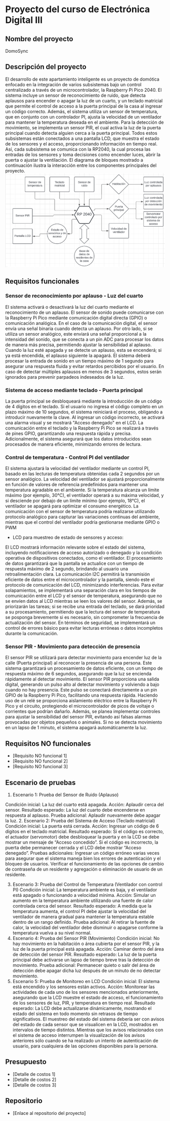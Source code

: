 # Proyecto del curso de Electrónica Digital III

## Nombre del proyecto
DomoSync

## Descripción del proyecto
El desarrollo de este apartamiento inteligente es un proyecto de domótica enfocado en la integración de varios subsistemas bajo un control centralizado a través de un microcontrolador, la Raspberry Pi Pico 2040. 
El sistema incluye un sensor de reconocimiento de ruido, que detecta aplausos para encender o apagar la luz de un cuarto, y un teclado matricial que permite el control de acceso a la puerta principal de la casa al ingresar un código correcto. 
Además, el sistema utiliza un sensor de temperatura, que en conjunto con un controlador PI, ajusta la velocidad de un ventilador para mantener la temperatura deseada en el ambiente. 
Para la detección de movimiento, se implementa un sensor PIR, el cual activa la luz de la puerta principal cuando detecta alguien cerca a la puerta principal. 
Todos estos subsistemas están conectados a una pantalla LCD, que muestra el estado de los sensores y el acceso, proporcionando información en tiempo real.
Así, cada subsistema se comunica con la RP2040, la cual procesa las entradas de los sensores y toma decisiones como encender luces, abrir la puerta o ajustar la ventilación. 
El diagrama de bloques mostrado a continuación ilustra la interacción entre los componentes principales del proyecto.
![Diagrama de bloques de conexiones del apartamento inteligente](./images/apto_block_diagram.png)

## Requisitos funcionales

### Sensor de reconocimiento por aplauso - Luz del cuarto

El sistema activará o desactivará la luz del cuarto mediante el reconocimiento de un aplauso. 
El sensor de sonido puede comunicarse con la Raspberry Pi Pico mediante comunicación digital directa (GPIO) o comunicación analógica. 
En el caso de la comunicación digital, el sensor envía una señal binaria cuando detecta un aplauso. 
Por otro lado, si se utiliza un sensor analógico, este enviará una señal proporcional a la intensidad del sonido, que se conecta a un pin ADC para procesar los datos de manera más precisa, permitiendo ajustar la sensibilidad al aplauso. 
Cuando la luz esté apagada y se detecte un aplauso, esta se encenderá; si ya está encendida, el aplauso siguiente la apagará. 
El sistema deberá procesar la entrada de sonido en un tiempo máximo de 1 segundo para asegurar una respuesta fluida y evitar retardos percibidos por el usuario. 
En caso de detectar múltiples aplausos en menos de 3 segundos, estos serán ignorados para prevenir parpadeos indeseados de la luz.

### Sistema de acceso mediante teclado - Puerta principal

La puerta principal se desbloqueará mediante la introducción de un código de 4 dígitos en el teclado. 
Si el usuario no ingresa el código completo en un plazo máximo de 10 segundos, el sistema reiniciará el proceso, obligando a introducir nuevamente la clave. 
Al ingresar un código incorrecto, se activará una alarma visual y se mostrará "Acceso denegado" en el LCD. La comunicación entre el teclado y la Raspberry Pi Pico se realizará a través de pines GPIO, garantizando una respuesta rápida y precisa. 
Adicionalmente, el sistema asegurará que los datos introducidos sean procesados de manera eficiente, minimizando errores de lectura.

### Control de temperatura - Control PI del ventilador

El sistema ajustará la velocidad del ventilador mediante un control PI, basado en las lecturas de temperatura obtenidas cada 2 segundos por un sensor analógico. La velocidad del ventilador se ajustará proporcionalmente en función de valores de referencia predefinidos para mantener una temperatura agradable en el ambiente. Si la temperatura alcanza un límite máximo (por ejemplo, 30°C), el ventilador operará a su máxima velocidad, y si desciende por debajo de un límite mínimo (por ejemplo, 18°C), el ventilador se apagará para optimizar el consumo energético. La comunicación con el sensor de temperatura podría realizarse utilizando protocolo analógico para capturar las variaciones continuas del ambiente, mientras que el control del ventilador podría gestionarse mediante GPIO o PWM
- LCD para muestreo de estado de sensores y acceso:

El LCD mostrará información relevante sobre el estado del sistema, incluyendo notificaciones de acceso autorizado o denegado y la condición operativa de dispositivos conectados, como el ventilador. 
El procesamiento de datos garantizará que la pantalla se actualice con un tiempo de respuesta máximo de 2 segundo, brindando al usuario una retroalimentación clara. 
La comunicación I2C permitirá la transmisión eficiente de datos entre el microcontrolador y la pantalla, siendo este el protocolo de comunicación del LCD, minimizando interferencias. 
Para evitar solapamientos, se implementará una separación clara en los tiempos de comunicación entre el LCD y el sensor de temperatura, asegurando que no se envíen datos al LCD mientras se leen los valores del sensor. 
Además, se priorizarán las tareas; si se recibe una entrada del teclado, se dará prioridad a su procesamiento, permitiendo que la lectura del sensor de temperatura se posponga brevemente si es necesario, sin comprometer la frecuencia de actualización del sensor. 
En términos de seguridad, se implementará un control de errores básico para evitar lecturas erróneas o datos incompletos durante la comunicación.

### Sensor PIR - Movimiento para detección de presencia

El sensor PIR se utilizará para detectar movimiento para encender luz de la calle (Puerta principal) al reconocer la presencia de una persona. 
Este sistema garantizará un procesamiento de datos eficiente, con un tiempo de respuesta máximo de 6 segundos, asegurando que la luz se encienda rápidamente al detectar movimiento. 
El sensor PIR proporciona una salida digital, generando un pulso alto al detectar movimiento y volviendo a bajo cuando no hay presencia. 
Este pulso se conectará directamente a un pin GPIO de la Raspberry Pi Pico, facilitando una respuesta rápida. 
Haciendo uso de un relé se proporciona aislamiento eléctrico entre la Raspberry Pi Pico y el circuito, protegiendo el microcontrolador de picos de voltaje o corrientes que podrían dañarlo. 
Además, se planea implementar controles para ajustar la sensibilidad del sensor PIR, evitando así falsas alarmas provocadas por objetos pequeños o animales. 
Si no se detecta movimiento en un lapso de 1 minuto, el sistema apagará automáticamente la luz.


## Requisitos NO funcionales
- [Requisito NO funcional 1]
- [Requisito NO funcional 2]
- [Requisito NO funcional 3]

## Escenario de pruebas
1. Escenario 1: Prueba del Sensor de Ruido (Aplauso)

Condición inicial: La luz del cuarto está apagada.
Acción: Aplaudir cerca del sensor.
Resultado esperado: La luz del cuarto debe encenderse en respuesta al aplauso.
Prueba adicional: Aplaudir nuevamente debe apagar la luz.
2. Escenario 2: Prueba del Sistema de Acceso (Teclado matricial)
Condición inicial: La puerta está cerrada.
Acción: Ingresar un código de 6 dígitos en el teclado matricial.
Resultado esperado: Si el código es correcto, el actuador (servomotor) debe desbloquear la puerta y en la LCD se debe mostrar un mensaje de “Acceso concedido”. Si el código es incorrecto, la puerta debe permanecer cerrada y el LCD debe mostrar “Acceso denegado”.
Pruebas adicionales: Ingresar un código erróneo varias veces para asegurar que el sistema maneja bien los errores de autenticación y el bloqueo de usuarios. 
Verificar el funcionamiento de las opciones de cambio de contraseña de un residente y agregación o eliminación de usuario de un residente.

3. Escenario 3: Prueba del Control de Temperatura (Ventilador con control PI)
Condición inicial: La temperatura ambiente es baja, y el ventilador está apagado o funcionando a velocidad mínima.
Acción: Simular un aumento en la temperatura ambiente utilizando una fuente de calor controlada cerca del sensor.
Resultado esperado: A medida que la temperatura aumenta, el control PI debe ajustar la velocidad del ventilador de manera gradual para mantener la temperatura estable dentro de un rango definido.
Prueba adicional: Al retirar la fuente de calor, la velocidad del ventilador debe disminuir o apagarse conforme la temperatura vuelva a su nivel normal.
4. Escenario 4: Prueba del Sensor PIR (Movimiento)
Condición inicial: No hay movimiento en la habitación o área cubierta por el sensor PIR, y la luz de la puerta principal está apagada.
Acción: Caminar dentro del área de detección del sensor PIR.
Resultado esperado: La luz de la puerta principal debe activarse un lapso de tiempo breve tras la detección de movimiento.
Prueba adicional: Permanecer quieto o salir del área de detección debe apagar dicha luz después de un minuto de no detectar movimiento.
5. Escenario 5: Prueba de Monitoreo en LCD
Condición inicial: El sistema está encendido y los sensores están activos.
Acción: Monitorear las actividades de cada uno de los sensores mencionados anteriormente, asegurando que la LCD muestre el estado de acceso, el funcionamiento de los sensores de luz, PIR, y temperatura en tiempo real.
Resultado esperado: La LCD debe actualizarse dinámicamente, mostrando el estado del sistema en todo momento sin retrasos de tiempo significativos. 
El muestreo del estado del sistema debería ser con avisos del estado de cada sensor que se visualicen en la LCD, mostrados en intervalos de tiempo distintos. 
Mientras que los avisos relacionados con el sistema de acceso interrumpen la visualización de los avisos anteriores sólo cuando se ha realizado un intento de autenticación de usuario, para cualquiera de las opciones disponibles para la persona.

## Presupuesto
- [Detalle de costos 1]
- [Detalle de costos 2]
- [Detalle de costos 3]

## Repositorio
- [Enlace al repositorio del proyecto]
